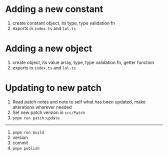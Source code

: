 # Adding a new constant
1. create constant object, its type, type validation fn
2. exports in `index.ts` and `lol.ts`

# Adding a new object
1. create object, its value array, type, type validation fn, getter function
2. exports in `index.ts` and `lol.ts`

# Updating to new patch
1. Read patch notes and note to self what has been updated, make alterations wherever needed
2. Set new patch version in `src/Patch`
3. `pnpm run patch:update`
---
1. `pnpm run build`
2. version
3. commit
4. `pnpm publish`
